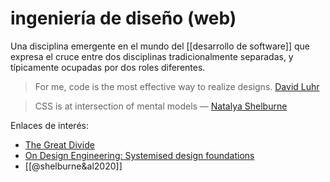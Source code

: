 # ingeniería de diseño (web)
Una disciplina emergente en el mundo del [[desarrollo de software]] que expresa el cruce entre dos disciplinas tradicionalmente separadas, y típicamente ocupadas por dos roles diferentes.

> For me, code is the most effective way to realize designs. [David Luhr](https://luhr.co/blog/2024/02/26/the-origins-of-design-engineering/)

> CSS is at intersection of mental models — [Natalya Shelburne](https://youtu.be/VjSNqCDBWZA?si=iQLmeiqGGJpOBl9Z)

Enlaces de interés:

- [The Great Divide](https://css-tricks.com/the-great-divide/)
- [On Design Engineering: Systemised design foundations](https://www.trysmudford.com/blog/design-foundations/)
- [[@shelburne&al2020]]